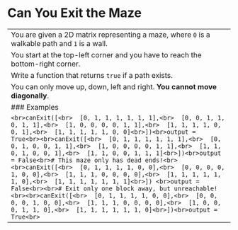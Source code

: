 # Can You Exit the Maze

|                                                                                                                                                                                                                                                                                                                                                                                                                                                                                                                                                                                                                                                                                                                                                                                                                                              |
| -------------------------------------------------------------------------------------------------------------------------------------------------------------------------------------------------------------------------------------------------------------------------------------------------------------------------------------------------------------------------------------------------------------------------------------------------------------------------------------------------------------------------------------------------------------------------------------------------------------------------------------------------------------------------------------------------------------------------------------------------------------------------------------------------------------------------------------------- |
| You are given a 2D matrix representing a maze, where `0` is a walkable path and `1` is a wall.                                                                                                                                                                                                                                                                                                                                                                                                                                                                                                                                                                                                                                                                                                                                               |
| You start at the top-left corner and you have to reach the bottom-right corner.                                                                                                                                                                                                                                                                                                                                                                                                                                                                                                                                                                                                                                                                                                                                                              |
| Write a function that returns `true` if a path exists.                                                                                                                                                                                                                                                                                                                                                                                                                                                                                                                                                                                                                                                                                                                                                                                       |
| You can only move up, down, left and right. **You** **cannot move diagonally**.                                                                                                                                                                                                                                                                                                                                                                                                                                                                                                                                                                                                                                                                                                                                                              |
| ### Examples                                                                                                                                                                                                                                                                                                                                                                                                                                                                                                                                                                                                                                                                                                                                                                                                                                 |
| ```<br>canExit([<br>  [0, 1, 1, 1, 1, 1, 1],<br>  [0, 0, 1, 1, 0, 1, 1],<br>  [1, 0, 0, 0, 0, 1, 1],<br>  [1, 1, 1, 1, 0, 0, 1],<br>  [1, 1, 1, 1, 1, 0, 0]<br>])<br>output = True<br><br>canExit([<br>  [0, 1, 1, 1, 1, 1, 1],<br>  [0, 0, 1, 0, 0, 1, 1],<br>  [1, 0, 0, 0, 0, 1, 1],<br>  [1, 1, 0, 1, 0, 0, 1],<br>  [1, 1, 0, 0, 1, 1, 1]<br>])<br>output = False<br># This maze only has dead ends!<br><br>canExit([<br>  [0, 1, 1, 1, 1, 0, 0],<br>  [0, 0, 0, 0, 1, 0, 0],<br>  [1, 1, 1, 0, 0, 0, 0],<br>  [1, 1, 1, 1, 1, 1, 0],<br>  [1, 1, 1, 1, 1, 1, 1]<br>]) <br>output = False<br><br># Exit only one block away, but unreachable!<br><br>canExit([<br>  [0, 1, 1, 1, 1, 0, 0],<br>  [0, 0, 0, 0, 1, 0, 0],<br>  [1, 1, 1, 0, 0, 0, 0],<br>  [1, 0, 0, 0, 1, 1, 0],<br>  [1, 1, 1, 1, 1, 1, 0]<br>])<br>output = True<br>``` |
